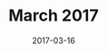 ---
title:  "March 2017"
date:   2017-03-16
meetup_id: "237807336"
meetup_url: "https://www.meetup.com/CocoaHeads-Montreal/events/237807336/"
speakers:
  - name: "Kathy Tavel"
    title: "Making Meetup"
    twitter: kathytafel
    slides_url: "https://cocoaheadsmontreal.s3.amazonaws.com/2017-03-16/Meetup.pdf"
  - name: "Frank Courville"
    title: "Supercharge your Apps with NSOperations"
    twitter: frankacy
    slides_url: "https://cocoaheadsmontreal.s3.amazonaws.com/2017-03-16/NSOperation.pdf"
---